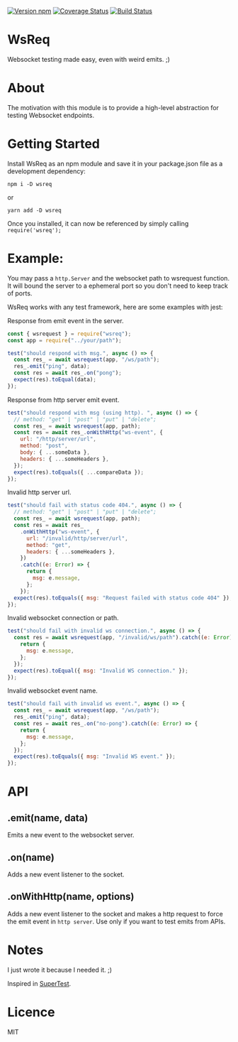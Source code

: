 [![Version npm](https://img.shields.io/npm/v/wsreq.svg?logo=npm)](https://www.npmjs.com/package/wsreq)
[![Coverage Status](https://coveralls.io/repos/github/Aku-mi/wsreq/badge.svg?branch=master)](https://coveralls.io/github/Aku-mi/wsreq?branch=master)
[![Build Status](https://dev.azure.com/Aku-mi/wsreq/_apis/build/status/Aku-mi.wsreq?branchName=master)](https://dev.azure.com/Aku-mi/wsreq/_build/latest?definitionId=5&branchName=master)

# WsReq

Websocket testing made easy, even with weird emits. ;)

# About

The motivation with this module is to provide a high-level abstraction for testing Websocket endpoints.

# Getting Started

Install WsReq as an npm module and save it in your package.json file as a development dependency:

```shell
npm i -D wsreq
```

or

```shell
yarn add -D wsreq
```

Once you installed, it can now be referenced by simply calling `require('wsreq');`

# Example:

You may pass a `http.Server` and the websocket path to wsrequest function.
It will bound the server to a ephemeral port so you don't need to keep track of ports.

WsReq works with any test framework, here are some examples with jest:

Response from emit event in the server.

```js
const { wsrequest } = require("wsreq");
const app = require("../your/path");

test("should respond with msg.", async () => {
  const res_ = await wsrequest(app, "/ws/path");
  res_.emit("ping", data);
  const res = await res_.on("pong");
  expect(res).toEqual(data);
});
```

Response from http server emit event.

```js
test("should respond with msg (using http). ", async () => {
  // method: "get" | "post" | "put" | "delete";
  const res_ = await wsrequest(app, path);
  const res = await res_.onWithHttp("ws-event", {
    url: "/http/server/url",
    method: "post",
    body: { ...someData },
    headers: { ...someHeaders },
  });
  expect(res).toEquals({ ...compareData });
});
```

Invalid http server url.

```js
test("should fail with status code 404.", async () => {
  // method: "get" | "post" | "put" | "delete";
  const res_ = await wsrequest(app, path);
  const res = await res_
    .onWithHttp("ws-event", {
      url: "/invalid/http/server/url",
      method: "get",
      headers: { ...someHeaders },
    })
    .catch((e: Error) => {
      return {
        msg: e.message,
      };
    });
  expect(res).toEquals({ msg: "Request failed with status code 404" });
});
```

Invalid websocket connection or path.

```js
test("should fail with invalid ws connection.", async () => {
  const res = await wsrequest(app, "/invalid/ws/path").catch((e: Error) => {
    return {
      msg: e.message,
    };
  });
  expect(res).toEqual({ msg: "Invalid WS connection." });
});
```

Invalid websocket event name.

```js
test("should fail with invalid ws event.", async () => {
  const res_ = await wsrequest(app, "/ws/path");
  res_.emit("ping", data);
  const res = await res_.on("no-pong").catch((e: Error) => {
    return {
      msg: e.message,
    };
  });
  expect(res).toEquals({ msg: "Invalid WS event." });
});
```

# API

## .emit(name, data)

Emits a new event to the websocket server.

## .on(name)

Adds a new event listener to the socket.

## .onWithHttp(name, options)

Adds a new event listener to the socket and makes a http request to force the emit event in `http server`. Use only if you want to test emits from APIs.

# Notes

I just wrote it because I needed it. ;)

Inspired in [SuperTest](https://github.com/visionmedia/supertest).

# Licence

MIT
